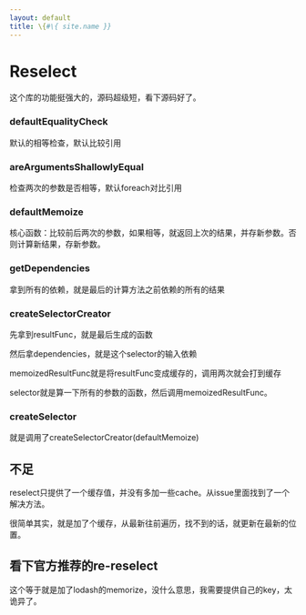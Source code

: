 ```yaml
---
layout: default
title: \{#\{ site.name }}
---
```

# Reselect
这个库的功能挺强大的，源码超级短，看下源码好了。

### defaultEqualityCheck
默认的相等检查，默认比较引用

### areArgumentsShallowlyEqual
检查两次的参数是否相等，默认foreach对比引用

### defaultMemoize
核心函数：比较前后两次的参数，如果相等，就返回上次的结果，并存新参数。否则计算新结果，存新参数。

### getDependencies
拿到所有的依赖，就是最后的计算方法之前依赖的所有的结果

### createSelectorCreator
先拿到resultFunc，就是最后生成的函数

然后拿dependencies，就是这个selector的输入依赖

memoizedResultFunc就是将resultFunc变成缓存的，调用两次就会打到缓存

selector就是算一下所有的参数的函数，然后调用memoizedResultFunc。

### createSelector
就是调用了createSelectorCreator(defaultMemoize)

## 不足
reselect只提供了一个缓存值，并没有多加一些cache。从issue里面找到了一个解决方法。

很简单其实，就是加了个缓存，从最新往前遍历，找不到的话，就更新在最新的位置。

## 看下官方推荐的re-reselect
这个等于就是加了lodash的memorize，没什么意思，我需要提供自己的key，太诡异了。
